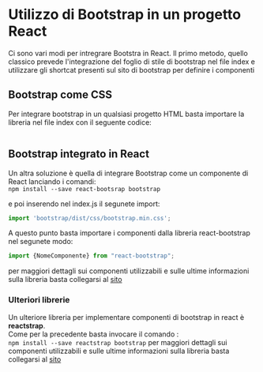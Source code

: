 # Utilizzo di Bootstrap in un progetto React
Ci sono vari modi per intregrare Bootstra in React.
Il primo metodo, quello classico prevede l'integrazione del foglio di stile di bootstrap nel file index e utilizzare gli shortcat presenti sul sito di bootstrap per definire i componenti

## Bootstrap come CSS
Per integrare bootstrap in un qualsiasi progetto HTML basta importare la libreria nel file index con il seguente codice:
```html

```


## Bootstrap integrato in React
Un altra soluzione è quella di integrare Bootstrap come un componente di React lanciando i comandi:  
`npm install --save react-bootsrap bootstrap`

e poi inserendo nel index.js il segunete import:  
```js
import 'bootstrap/dist/css/bootstrap.min.css';
```

A questo punto basta importare i componenti dalla libreria react-bootstrap nel segunete modo:  
```js
import {NomeComponente} from "react-bootstrap";
```
per maggiori dettagli sui componenti utilizzabili e sulle ultime informazioni sulla libreria basta collegarsi al [sito](https://react-bootstrap.github.io/)


### Ulteriori librerie 
Un ulteriore libreria per implementare componenti di bootstrap in react è **reactstrap**.  
Come per la precedente basta invocare il comando :  
`npm install --save reactstrap bootstrap`
per maggiori dettagli sui componenti utilizzabili e sulle ultime informazioni sulla libreria basta collegarsi al [sito](https://reactstrap.github.io/)

